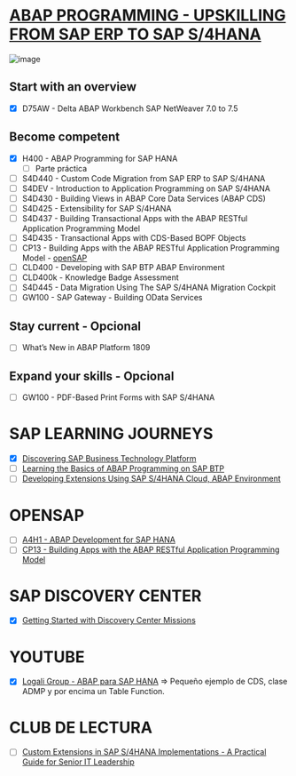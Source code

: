 # [ABAP PROGRAMMING - UPSKILLING FROM SAP ERP TO SAP S/4HANA](https://help.sap.com/learning-journeys/138b6c1f704243f19e76668d1769e2ed)

![image](https://github.com/apachon/erp2s4/assets/10708505/98827e83-9ab4-4459-b867-54bc2bca5fbc)

## Start with an overview
- [X] D75AW - Delta ABAP Workbench SAP NetWeaver 7.0 to 7.5

## Become competent
- [X] H400 - ABAP Programming for SAP HANA
	- [ ] Parte práctica 
- [ ] S4D440 - Custom Code Migration from SAP ERP to SAP S/4HANA
- [ ] S4DEV - Introduction to Application Programming on SAP S/4HANA
- [ ] S4D430 - Building Views in ABAP Core Data Services (ABAP CDS)
- [ ] S4D425 - Extensibility for SAP S/4HANA
- [ ] S4D437 - Building Transactional Apps with the ABAP RESTful Application Programming Model
- [ ] S4D435 - Transactional Apps with CDS-Based BOPF Objects
- [ ] CP13 - Building Apps with the ABAP RESTful Application Programming Model - [openSAP](https://open.sap.com/courses/cp13)
- [ ] CLD400 - Developing with SAP BTP ABAP Environment
- [ ] CLD400k - Knowledge Badge Assessment
- [ ] S4D445 - Data Migration Using The SAP S/4HANA Migration Cockpit
- [ ] GW100 - SAP Gateway - Building OData Services
      
## Stay current - Opcional
- [ ] What’s New in ABAP Platform 1809

## Expand your skills - Opcional
- [ ] GW100 - PDF-Based Print Forms with SAP S/4HANA

# SAP LEARNING JOURNEYS
- [X] [Discovering SAP Business Technology Platform](https://learning.sap.com/learning-journey/discover-sap-business-technology-platform)
- [ ] [Learning the Basics of ABAP Programming on SAP BTP](https://learning.sap.com/learning-journey/learn-the-basics-of-abap-programming-on-sap-btp)
- [ ] [Developing Extensions Using SAP S/4HANA Cloud, ABAP Environment](https://learning.sap.com/learning-journey/develop-extensions-using-sap-s-4hana-cloud-abap-environment)

# OPENSAP
- [ ] [A4H1 - ABAP Development for SAP HANA](https://open.sap.com/courses/a4h1)
- [ ] [CP13 - Building Apps with the ABAP RESTful Application Programming Model](https://open.sap.com/courses/cp13)
	  
# SAP DISCOVERY CENTER
- [X] [Getting Started with Discovery Center Missions](https://discovery-center.cloud.sap/protected/index.html#/mymissiondetail/72709/)

# YOUTUBE
- [X] [Logali Group - ABAP para SAP HANA](https://www.youtube.com/watch?v=ZfCshZhplDM) => Pequeño ejemplo de CDS, clase ADMP y por encima un Table Function.

# CLUB DE LECTURA
- [ ] [Custom Extensions in SAP S/4HANA Implementations - A Practical Guide for Senior IT Leadership](https://www.sap.com/documents/2020/03/ceeea71f-8a7d-0010-87a3-c30de2ffd8ff.html)

